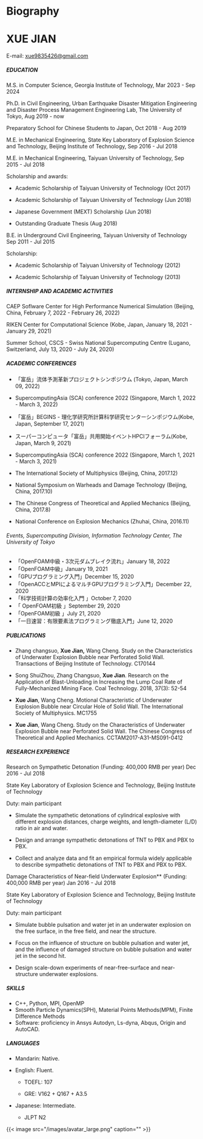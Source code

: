 # Biography


#  XUE JIAN

E-mail: [<span class="underline">xue9835426@gmail.com</span>](mailto:xue9835426@gmail.com)

##### EDUCATION

M.S. in Computer Science, Georgia Institute of Technology, Mar 2023 - Sep 2024

Ph.D. in Civil Engineering, Urban Earthquake Disaster Mitigation Engineering and Disaster Process Management Engineering Lab, The University of Tokyo, Aug 2019 - now

Preparatory School for Chinese Students to Japan, Oct 2018 - Aug 2019

M.E. in Mechanical Engineering, State Key Laboratory of Explosion Science and Technology, Beijing Institute of Technology, Sep 2016 - Jul 2018

M.E. in Mechanical Engineering, Taiyuan University of Technology, Sep 2015 - Jul 2018

Scholarship and awards:

-   Academic Scholarship of Taiyuan University of Technology (Oct 2017)

-   Academic Scholarship of Taiyuan University of Technology (Jun 2018)

-   Japanese Government (MEXT) Scholarship (Jun 2018)

-   Outstanding Graduate Thesis (Aug 2018)

B.E. in Underground Civil Engineering, Taiyuan University of Technology Sep 2011 - Jul 2015

Scholarship:

-   Academic Scholarship of Taiyuan University of Technology (2012)

-   Academic Scholarship of Taiyuan University of Technology (2013)

##### INTERNSHIP AND ACADEMIC ACTIVITIES

CAEP Soflware Center for High Performance Numerical Simulation (Beijing, China, February 7, 2022 - February 26, 2022)

RIKEN Center for Computational Science (Kobe, Japan, January 18, 2021 - January 29, 2021)

Summer School, CSCS - Swiss National Supercomputing Centre (Lugano, Switzerland, July 13, 2020 - July 24, 2020)

##### ACADEMIC CONFERENCES

- 「富岳」流体予測革新プロジェクトシンポジウム (Tokyo, Japan, March 09, 2022)

- SupercomputingAsia (SCA) conference 2022 (Singapore, March 1, 2022 - March 3, 2022)
- 「富岳」BEGINS - 理化学研究所計算科学研究センターシンポジウム(Kobe, Japan, September 17, 2021)
- スーパーコンピュータ「富岳」共用開始イベントHPCIフォーラム(Kobe, Japan, March 9, 2021)
- SupercomputingAsia (SCA) conference 2022 (Singapore, March 1, 2021 - March 3, 2021)

-   The International Society of Multiphysics (Beijing, China, 2017.12)

-   National Symposium on Warheads and Damage Technology (Beijing, China, 2017.10)

-   The Chinese Congress of Theoretical and Applied Mechanics (Beijing, China, 2017.8)

-   National Conference on Explosion Mechanics (Zhuhai, China, 2016.11)

###### Events, Supercomputing Division, Information Technology Center, The University of Tokyo

- 「OpenFOAM中級・3次元ダムブレイク流れ」January 18, 2022
- 「OpenFOAM中級」January 19, 2021
- 「GPUプログラミング入門」December 15, 2020
- 「OpenACCとMPIによるマルチGPUプログラミング入門」December 22, 2020
- 「科学技術計算の効率化入門 」October 7, 2020
- 「 OpenFOAM初級 」September 29, 2020
- 「OpenFOAM初級 」July 21, 2020
- 「一日速習：有限要素法プログラミング徹底入門」June 12, 2020

##### PUBLICATIONS

-   Zhang changsuo, **Xue Jian,** Wang Cheng. Study on the Characteristics of Underwater Explosion Bubble near Perforated Solid Wall. Transactions of Beijing Institute of Technology. C170144

-   Song ShuiZhou, Zhang Changsuo, **Xue Jian**. Research on the Application of Blast-Unloading in Increasing the Lump Coal Rate of Fully-Mechanized Mining Face. Coal Technology. 2018, 37(3): 52-54

-   **Xue Jian**, Wang Cheng. Motional Characteristic of Underwater Explosion Bubble near Circular Hole of Solid Wall. The International Society of Multiphysics. MC1755

-   **Xue Jian**, Wang Cheng. Study on the Characteristics of Underwater Explosion Bubble near Perforated Solid Wall. The Chinese Congress of Theoretical and Applied Mechanics. CCTAM2017-A31-MS091-0412

##### RESEARCH EXPERIENCE

Research on Sympathetic Detonation (Funding: 400,000 RMB per year) Dec 2016 - Jul 2018

State Key Laboratory of Explosion Science and Technology, Beijing Institute of Technology

Duty: main participant

-   Simulate the sympathetic detonations of cylindrical explosive with different explosion distances, charge weights, and length-diameter (L/D) ratio in air and water.

-   Design and arrange sympathetic detonations of TNT to PBX and PBX to PBX.

-   Collect and analyze data and fit an empirical formula widely applicable to describe sympathetic detonations of TNT to PBX and PBX to PBX.

Damage Characteristics of Near-field Underwater Explosion** (Funding: 400,000 RMB per year) Jan 2016 - Jul 2018

State Key Laboratory of Explosion Science and Technology, Beijing Institute of Technology 

Duty: main participant

-   Simulate bubble pulsation and water jet in an underwater explosion on the free surface, in the free field, and near the structure.

-   Focus on the influence of structure on bubble pulsation and water jet, and the influence of damaged structure on bubble pulsation and water jet in the second hit.

-   Design scale-down experiments of near-free-surface and near-structure underwater explosions.

##### SKILLS

-   C++, Python, MPI, OpenMP
-   Smooth Particle Dynamics(SPH), Material Points Methods(MPM), Finite Difference Methods
-   Software: proficiency in Ansys Autodyn, Ls-dyna, Abqus, Origin and AutoCAD.

##### LANGUAGES

-   Mandarin: Native.

-   English: Fluent.
	-   TOEFL: 107

	-   GRE: V162 + Q167 + A3.5

-   Japanese: Intermediate.
	-   JLPT N2



{{< image src="/images/avatar_large.png" caption="" >}}

